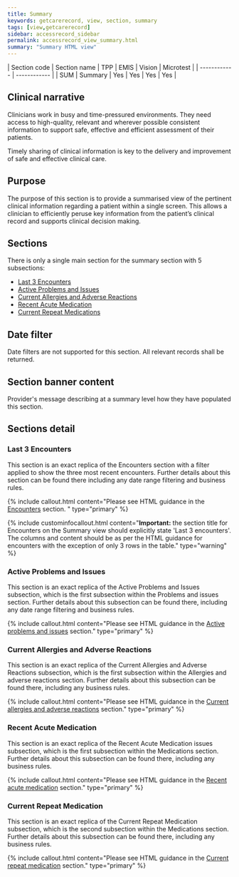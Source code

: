 ```yaml
---
title: Summary
keywords: getcarerecord, view, section, summary
tags: [view,getcarerecord]
sidebar: accessrecord_sidebar
permalink: accessrecord_view_summary.html
summary: "Summary HTML view"
---
```



| Section code | Section name | TPP | EMIS | Vision | Microtest |
| ------------ | ------------ |
| SUM | Summary | Yes | Yes | Yes | Yes |


## Clinical narrative ##

Clinicians work in busy and time-pressured environments. They need access to high-quality, relevant and wherever possible consistent information to support safe, effective and efficient assessment of their patients.

Timely sharing of clinical information is key to the delivery and improvement of safe and effective clinical care.

## Purpose ##

The purpose of this section is to provide a summarised view of the pertinent clinical information regarding a patient within a single screen. This allows a clinician to efficiently peruse key information from the patient’s clinical record and supports clinical decision making.

## Sections ##

There is only a single main section for the summary section with 5 subsections:

 - [Last 3 Encounters](accessrecord_view_summary.html#last-3-encounters)
 - [Active Problems and Issues](accessrecord_view_summary.html#active-problems-and-issues)
 - [Current Allergies and Adverse Reactions](accessrecord_view_summary.html#current-allergies-and-adverse-reactions)
 - [Recent Acute Medication](accessrecord_view_summary.html#current-medication-issues)
 - [Current Repeat Medications](accessrecord_view_summary.html#current-repeat-medications)

 
## Date filter ##

Date filters are not supported for this section. All relevant records shall be returned.

## Section banner content ##

Provider's message describing at a summary level how they have populated this section.

## Sections detail ##

### Last 3 Encounters ###

This section is an exact replica of the Encounters section with a filter applied to show the three most recent encounters. Further details about this section can be found there including any date range filtering and business rules.

{% include callout.html content="Please see HTML guidance in the [Encounters](accessrecord_view_encounters.html) section. " type="primary" %} 

{% include custominfocallout.html content="**Important:** the section title for Encounters on the Summary view should explicitly state 'Last 3 encounters'.  The columns and content should be as per the HTML guidance for encounters with the exception of only 3 rows in the table." type="warning" %}

### Active Problems and Issues ###

This section is an exact replica of the Active Problems and Issues subsection, which is the first subsection within the Problems and issues section. Further details about this subsection can be found there, including any date range filtering and business rules.

{% include callout.html content="Please see HTML guidance in the [Active problems and issues](accessrecord_view_problems.html#active-problems-and-issues) section." type="primary" %} 

### Current Allergies and Adverse Reactions ###

This section is an exact replica of the Current Allergies and Adverse Reactions subsection, which is the first subsection within the Allergies and adverse reactions section. Further details about this subsection can be found there, including any business rules.

{% include callout.html content="Please see HTML guidance in the [Current allergies and adverse reactions](accessrecord_view_allergies.html#current-allergies-and-adverse-reactions) section." type="primary" %} 

### Recent Acute Medication ###

This section is an exact replica of the Recent Acute Medication issues subsection, which is the first subsection within the Medications section. Further details about this subsection can be found there, including any business rules.

{% include callout.html content="Please see HTML guidance in the [Recent acute medication](accessrecord_view_medications.html#recent-acute-medication) section." type="primary" %} 

### Current Repeat Medication ###

This section is an exact replica of the Current Repeat Medication subsection, which is the second subsection within the Medications section. Further details about this subsection can be found there, including any business rules.

{% include callout.html content="Please see HTML guidance in the [Current repeat medication](accessrecord_view_medications.html#current-repeat-medication) section." type="primary" %} 

